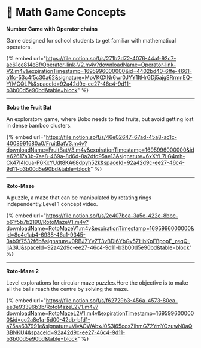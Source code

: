# 🔢 Math Game Concepts

**Number Game with Operator chains**

Game designed for school students to get familiar with mathematical operators.

{% embed url="https://file.notion.so/f/s/271b2d72-4076-44af-92c7-ae61ce814e8f/Operator-link-V2.m4v?downloadName=Operator-link-V2.m4v&expirationTimestamp=1695996000000&id=4402bd40-6ffe-4661-a1fc-53c4f5c30a62&signature=MpVKQXNr6wr0JYY1ItHrGDj5ajgSRrmnEQ-YfMCQLPk&spaceId=92a42d9c-ee27-46c4-9d11-b3b00d5e90bd&table=block" %}

***

**Bobo the Fruit Bat**

An exploratory game, where Bobo needs to find fruits, but avoid getting lost in dense bamboo clusters.

{% embed url="https://file.notion.so/f/s/46e02647-67ad-45a8-ac1c-4008991680a0/FruitBatV3.m4v?downloadName=FruitBatV3.m4v&expirationTimestamp=1695996000000&id=62617a3b-7ae8-469a-8d6d-8a2dfd95ae13&signature=6xXYL7LG4mh-Ck47I4lcua-P6KxYUdt8KA68dpyh52k&spaceId=92a42d9c-ee27-46c4-9d11-b3b00d5e90bd&table=block" %}

***

**Roto-Maze**

A puzzle, a maze that can be manipulated by rotating rings independently.Level 1 concept video.

{% embed url="https://file.notion.so/f/s/2c407bca-3a5e-422e-8bbc-b61f5b7b2190/RotoMazeV1.m4v?downloadName=RotoMazeV1.m4v&expirationTimestamp=1695996000000&id=8c4e1ab4-6938-46a1-9345-3ab9f7532f6b&signature=0RBJZYyZT3vBDl6YbGv5ZHbKpFBpopE_zeqQ-ljA3iU&spaceId=92a42d9c-ee27-46c4-9d11-b3b00d5e90bd&table=block" %}

***

**Roto-Maze 2**

Level explorations for circular maze puzzles.Here the objective is to make all the balls reach the centre by solving the maze.

{% embed url="https://file.notion.so/f/s/f62729b3-456a-4573-80ea-ee3e93396b3b/RotoMazeL2V1.m4v?downloadName=RotoMazeL2V1.m4v&expirationTimestamp=1695996000000&id=cc2a8e1a-5d00-42db-bfd1-a75aa637991e&signature=VlyAOWAbxJ0S3j65oosZlhmG72YmYOzuwN0aQ3BNKU4&spaceId=92a42d9c-ee27-46c4-9d11-b3b00d5e90bd&table=block" %}
